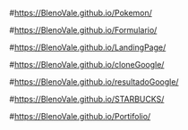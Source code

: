 #https://BlenoVale.github.io/Pokemon/

#https://BlenoVale.github.io/Formulario/

#https://BlenoVale.github.io/LandingPage/

#https://BlenoVale.github.io/cloneGoogle/

#https://BlenoVale.github.io/resultadoGoogle/

#https://BlenoVale.github.io/STARBUCKS/

#https://BlenoVale.github.io/Portifolio/
